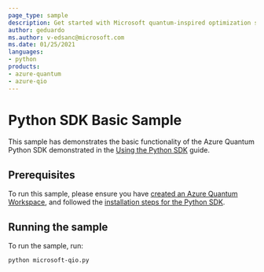 ```yaml
---
page_type: sample
description: Get started with Microsoft quantum-inspired optimization solvers on Azure Quantum
author: geduardo
ms.author: v-edsanc@microsoft.com
ms.date: 01/25/2021
languages:
- python
products:
- azure-quantum
- azure-qio
---
```


# Python SDK Basic Sample

This sample has demonstrates the basic functionality of the Azure Quantum Python SDK demonstrated in the [Using the Python SDK](https://docs.microsoft.com/azure/quantum/how-to-use-the-python-sdk) guide.

## Prerequisites

To run this sample, please ensure you have [created an Azure Quantum Workspace](https://docs.microsoft.com/azure/quantum/how-to-create-quantum-workspaces-with-the-azure-portal), and followed the [installation steps for the Python SDK](https://docs.microsoft.com/azure/quantum/how-to-use-the-python-sdk).

## Running the sample

To run the sample, run:

```bash
python microsoft-qio.py
```
